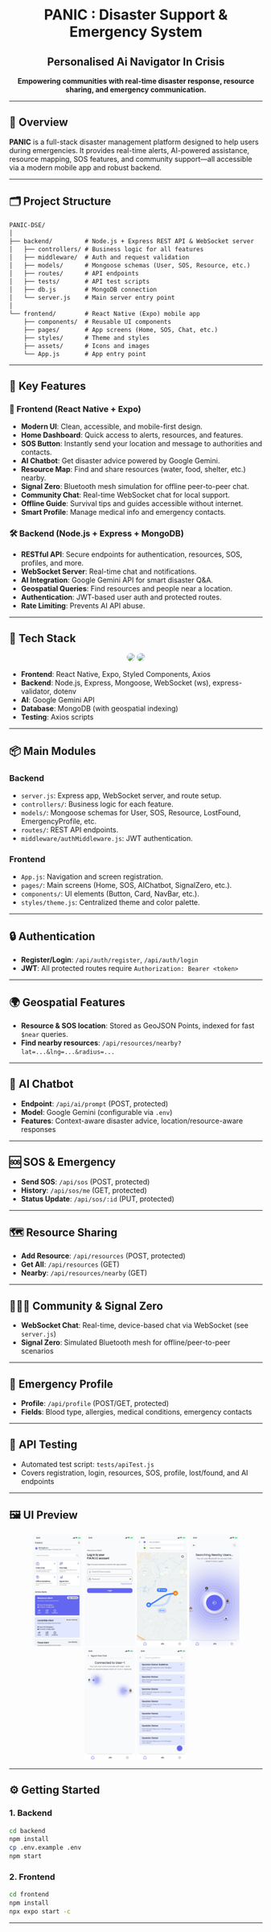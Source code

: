 
<h1 align="center">PANIC : Disaster Support & Emergency System</h1>
<h2 align="center">Personalised Ai Navigator In Crisis</h2>

<p align="center">
  <b>Empowering communities with real-time disaster response, resource sharing, and emergency communication.</b>
</p>

---

## 🚀 Overview

**PANIC** is a full-stack disaster management platform designed to help users during emergencies. It provides real-time alerts, AI-powered assistance, resource mapping, SOS features, and community support—all accessible via a modern mobile app and robust backend.

---

## 🗂️ Project Structure

```
PANIC-DSE/
│
├── backend/         # Node.js + Express REST API & WebSocket server
│   ├── controllers/ # Business logic for all features
│   ├── middleware/  # Auth and request validation
│   ├── models/      # Mongoose schemas (User, SOS, Resource, etc.)
│   ├── routes/      # API endpoints
│   ├── tests/       # API test scripts
│   ├── db.js        # MongoDB connection
│   └── server.js    # Main server entry point
│
└── frontend/        # React Native (Expo) mobile app
    ├── components/  # Reusable UI components
    ├── pages/       # App screens (Home, SOS, Chat, etc.)
    ├── styles/      # Theme and styles
    ├── assets/      # Icons and images
    └── App.js       # App entry point
```

---

## 🌟 Key Features

### 📱 Frontend (React Native + Expo)
- **Modern UI**: Clean, accessible, and mobile-first design.
- **Home Dashboard**: Quick access to alerts, resources, and features.
- **SOS Button**: Instantly send your location and message to authorities and contacts.
- **AI Chatbot**: Get disaster advice powered by Google Gemini.
- **Resource Map**: Find and share resources (water, food, shelter, etc.) nearby.
- **Signal Zero**: Bluetooth mesh simulation for offline peer-to-peer chat.
- **Community Chat**: Real-time WebSocket chat for local support.
- **Offline Guide**: Survival tips and guides accessible without internet.
- **Smart Profile**: Manage medical info and emergency contacts.

### 🛠️ Backend (Node.js + Express + MongoDB)
- **RESTful API**: Secure endpoints for authentication, resources, SOS, profiles, and more.
- **WebSocket Server**: Real-time chat and notifications.
- **AI Integration**: Google Gemini API for smart disaster Q&A.
- **Geospatial Queries**: Find resources and people near a location.
- **Authentication**: JWT-based user auth and protected routes.
- **Rate Limiting**: Prevents AI API abuse.

---

## 🧩 Tech Stack

<p align="center">
  <img src="https://skillicons.dev/icons?i=react,nodejs,express,mongodb,js,ts" height="32" style="border-radius:8px;" /> <img src="https://images.seeklogo.com/logo-png/45/1/expo-go-app-logo-png_seeklogo-457073.png" height="32" style="border-radius:8px;" />
</p>

- **Frontend**: React Native, Expo, Styled Components, Axios
- **Backend**: Node.js, Express, Mongoose, WebSocket (ws), express-validator, dotenv
- **AI**: Google Gemini API
- **Database**: MongoDB (with geospatial indexing)
- **Testing**: Axios scripts

---

## 📦 Main Modules

### Backend
- `server.js`: Express app, WebSocket server, and route setup.
- `controllers/`: Business logic for each feature.
- `models/`: Mongoose schemas for User, SOS, Resource, LostFound, EmergencyProfile, etc.
- `routes/`: REST API endpoints.
- `middleware/authMiddleware.js`: JWT authentication.

### Frontend
- `App.js`: Navigation and screen registration.
- `pages/`: Main screens (Home, SOS, AIChatbot, SignalZero, etc.).
- `components/`: UI elements (Button, Card, NavBar, etc.).
- `styles/theme.js`: Centralized theme and color palette.

---

## 🔒 Authentication

- **Register/Login**: `/api/auth/register`, `/api/auth/login`
- **JWT**: All protected routes require `Authorization: Bearer <token>`

---

## 🌍 Geospatial Features

- **Resource & SOS location**: Stored as GeoJSON Points, indexed for fast `$near` queries.
- **Find nearby resources**: `/api/resources/nearby?lat=...&lng=...&radius=...`

---

## 🤖 AI Chatbot

- **Endpoint**: `/api/ai/prompt` (POST, protected)
- **Model**: Google Gemini (configurable via `.env`)
- **Features**: Context-aware disaster advice, location/resource-aware responses

---

## 🆘 SOS & Emergency

- **Send SOS**: `/api/sos` (POST, protected)
- **History**: `/api/sos/me` (GET, protected)
- **Status Update**: `/api/sos/:id` (PUT, protected)

---

## 🗺️ Resource Sharing

- **Add Resource**: `/api/resources` (POST, protected)
- **Get All**: `/api/resources` (GET)
- **Nearby**: `/api/resources/nearby` (GET)

---

## 🧑‍🤝‍🧑 Community & Signal Zero

- **WebSocket Chat**: Real-time, device-based chat via WebSocket (see `server.js`)
- **Signal Zero**: Simulated Bluetooth mesh for offline/peer-to-peer scenarios

---

## 🏥 Emergency Profile

- **Profile**: `/api/profile` (POST/GET, protected)
- **Fields**: Blood type, allergies, medical conditions, emergency contacts

---

## 🧪 API Testing

- Automated test script: `tests/apiTest.js`
- Covers registration, login, resources, SOS, profile, lost/found, and AI endpoints

---

## 🖼️ UI Preview

<p align="center">
  <img src="frontend/screenshots/Landing%20page.jpg" alt="Landing Page" width="100"/>
  <img src="frontend/screenshots/Sign%20up%20page.jpg" alt="Sign Up Page" width="100"/>
  <img src="frontend/screenshots/Resource%20map.jpg" alt="Resource Map" width="100"/>
  <img src="frontend/screenshots/Signal%20Zero.jpg" alt="Signal Zero" width="100"/>
  <img src="frontend/screenshots/BT-VC-Connected.jpg" alt="Bluetooth VC Connected" width="100"/>
  <img src="frontend/screenshots/Offline%20survival.jpg" alt="Offline Survival Guide" width="100"/>
</p>


---

## ⚙️ Getting Started

### 1. Backend

```bash
cd backend
npm install
cp .env.example .env  
npm start
```

### 2. Frontend

```bash
cd frontend
npm install
npx expo start -c
```

---

